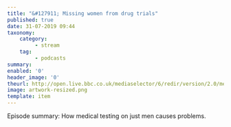```yaml
---
title: "&#127911; Missing women from drug trials"
published: true
date: 31-07-2019 09:44
taxonomy:
    category:
         - stream
    tag:
         - podcasts
summary:
enabled: '0'
header_image: '0'
theurl: http://open.live.bbc.co.uk/mediaselector/6/redir/version/2.0/mediaset/audio-nondrm-download/proto/http/vpid/p07hb7by.mp3
image: artwork-resized.png
template: item
---
```

 
Episode summary: How medical testing on just men causes problems.
